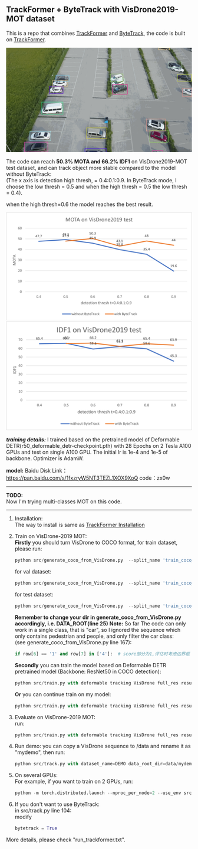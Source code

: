 ## TrackFormer + ByteTrack with VisDrone2019-MOT dataset



This is a repo that combines [TrackFormer](https://arxiv.org/abs/2101.02702) and [ByteTrack](https://arxiv.org/abs/2110.06864), the code is built on [TrackFormer](https://github.com/timmeinhardt/trackformer). 


![gif](https://github.com/JackWoo0831/trackformer-bytetrack/blob/master/imgs/Untitled.gif)

The code can reach **50.3% MOTA and 66.2% IDF1** on VisDrone2019-MOT test  dataset, and can track object more stable compared to the model without ByteTrack:    
(The x axis is detection high thresh, = 0.4:0.1:0.9. 
In ByteTrack mode, I choose the low thresh = 0.5 and when the high thresh = 0.5 the low thresh = 0.4).

when the high thresh=0.6 the model reaches the best result.
 
 

![MOTA](https://github.com/JackWoo0831/trackformer-bytetrack/blob/master/imgs/MOTA.png)
![IDF1](https://github.com/JackWoo0831/trackformer-bytetrack/blob/master/imgs/IDF1.png)

***training details:*** I trained based on the pretrained model of Deformable DETR(r50_deformable_detr-checkpoint.pth) with 28 Epochs on 2 Tesla A100 GPUs and test on single A100 GPU. The initial lr is 1e-4 and 1e-5 of backbone. Optimizer is AdamW.

****model:**** Baidu Disk Link：https://pan.baidu.com/s/1fxzryW5NT3TEZL1XOX9XoQ 
code：zx0w




----
**TODO:**  
Now I'm trying multi-classes MOT on this code.

----
1. Installation:  
    The way to install is same as [TrackFormer Installation](https://github.com/timmeinhardt/trackformer/blob/main/docs/INSTALL.md)

2. Train on VisDrone-2019 MOT:  
    **Firstly** you should turn VisDrone to COCO format, 
    for train dataset, please run:  
    ```python
    python src/generate_coco_from_VisDrone.py  --split_name 'train_coco_all' --root_split 'VisDrone2019-MOT-train' 
    ```
   for val dataset:  
   ```python
   python src/generate_coco_from_VisDrone.py  --split_name 'train_coco_val' --root_split 'VisDrone2019-MOT-val' 
   ```
	for test dataset:  
   ```python
   python src/generate_coco_from_VisDrone.py  --split_name 'train_coco_test' --root_split 'VisDrone2019-MOT-test-dev' 
   ```	
     **Remember to change your dir in generate_coco_from_VisDrone.py accordingly, i.e. DATA_ROOT(line 25)**
		**Note:**
		So far The code can only work in a single class, that is "car", so I ignored the sequence which only contains pedestrian and people, and only filter the car class:  
		(see generate_coco_from_VisDrone.py line 167):   
   ```python
   if row[6] == '1' and row[7] in ['4']:  # score部分为1,评估时考虑边界框 并且目标的类别为车辆 
   ```	
		
	**Secondly** you can train the model based on Deformable DETR pretrained model (Backbone: ResNet50 in COCO detection):
   ```python
   python src/train.py with deformable tracking VisDrone full_res resume=models/r50_deformable_detr-checkpoint.pth output_dir=<your output path> epochs=40 lr_drop=10 
   ```	  
   
	**Or** you can continue train on my model:
   ```python
   python src/train.py with deformable tracking VisDrone full_res resume=models/checkpoint.pth output_dir=<your output path> epochs=40 lr_drop=10 
   ```	

3. Evaluate on VisDrone-2019 MOT:  
	run:  
   ```python
   python src/train.py with deformable tracking VisDrone full_res resume=<your model path> output_dir=<your output path> eval_only=True 
   ```		

4. Run demo:
  you can copy a VisDrone sequence to /data and rename it as "mydemo", then run:  
     ```python
   python src/track.py with dataset_name=DEMO data_root_dir=data/mydemo output_dir=data/mydemo2 write_images=pretty
   ```	  

5. On several GPUs:  
	For example, if you want to train on 2 GPUs, run:  
     ```python
   python -m torch.distributed.launch --nproc_per_node=2 --use_env src/train.py with deformable tracking VisDrone full_res resume=models/r50_deformable_detr-checkpoint.pth output_dir=<your model path> epochs=20 lr_drop=10
   ```	 	

6. If you don't want to use ByteTrack:  
   in src/track.py line 104:  
   modify
     ```python
   bytetrack = True
   ```	    

More details, please check "run_trackformer.txt".

